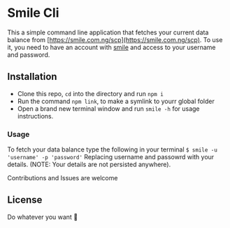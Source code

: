# Smile Cli
This a simple command line application that fetches your current data balance from [https://smile.com.ng/scp](https://smile.com.ng/scp). To use it, you need to have an account with [smile](https://smile.com.ng/) and access to your username and password.

## Installation
 - Clone this repo, `cd` into the directory and run `npm i`
 - Run the command `npm link`, to make a symlink to yourr global folder
 - Open a brand new terminal window and run `smile -h` for usage instructions.

### Usage
To fetch your data balance type the following in your terminal
`$ smile -u 'username' -p 'password'`
Replacing username and passowrd with your details. (NOTE: Your details are not persisted anywhere). 

Contributions and Issues are welcome



## License
Do whatever you want :shrug: